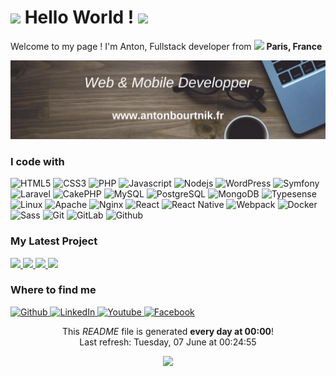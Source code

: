 <h1>
    <img src="https://emojis.slackmojis.com/emojis/images/1588177020/8809/wave_hello.gif?1588177020" width="30"/> Hello World ! <img src="https://emojis.slackmojis.com/emojis/images/1588177020/8809/wave_hello.gif?1588177020" width="30"/>
</h1>

<p>Welcome to my page ! I'm Anton, Fullstack developer from <img src="https://image.flaticon.com/icons/svg/197/197560.svg" width="13"/> <b>Paris, France</b></p>

<img src="https://raw.githubusercontent.com/abourtnik/abourtnik/master/hero.png" alt="banner Anton Bourtnik">

<h3>I code with </h3>

<p>
    <img alt="HTML5" src="https://img.shields.io/badge/-HTML5-E34F26?style=flat-square&logo=html5&logoColor=white" />
    <img alt="CSS3" src="http://img.shields.io/badge/-CSS3-254BDE?style=flat-square&logo=css3&logoColor=white">
    <img alt="PHP" src="https://img.shields.io/badge/-PHP-777CB5?style=flat-square&logo=php&logoColor=white" >
    <img alt="Javascript" src="http://img.shields.io/badge/-Javascript-F0D91D?style=flat-square&logo=javascript&logoColor=white">
    <img alt="Nodejs" src="https://img.shields.io/badge/-Nodejs-43853d?style=flat-square&logo=Node.js&logoColor=white" />
    <img alt="WordPress" src="http://img.shields.io/badge/-WordPress-217296?style=flat-square&logo=wordpress&logoColor=white"/>
    <img alt="Symfony" src="http://img.shields.io/badge/-Symfony-000000?style=flat-square&logo=symfony&logoColor=white">
    <img alt="Laravel" src="http://img.shields.io/badge/-Laravel-EC4E43?style=flat-square&logo=laravel&logoColor=white">
    <img alt="CakePHP" src="http://img.shields.io/badge/-CakePHP-CE3B42?style=flat-square&logo=cakephp&logoColor=white">
    <img alt="MySQL" src="http://img.shields.io/badge/-MySQL-E27612?style=flat-square&logo=mysql&logoColor=white">
    <img alt="PostgreSQL" src="http://img.shields.io/badge/-PostgreSQL-32648D?style=flat-square&logo=postgresql&logoColor=white">
    <img alt="MongoDB" src="https://img.shields.io/badge/-MongoDB-13aa52?style=flat-square&logo=mongodb&logoColor=white" />
    <img alt="Typesense" src="https://img.shields.io/badge/-Typesense-0400AB?style=flat-square&logo=typesense&logoColor=white" />
    <img alt="Linux" src="http://img.shields.io/badge/-Linux-F8CC30?style=flat-square&logo=linux&logoColor=white" />
    <img alt="Apache" src="http://img.shields.io/badge/-Apache-A50001?style=flat-square&logo=apache&logoColor=white" />
    <img alt="Nginx" src="http://img.shields.io/badge/-Nginx-009237?style=flat-square&logo=nginx&logoColor=white" />
    <img alt="React" src="https://img.shields.io/badge/-React-45b8d8?style=flat-square&logo=react&logoColor=white" />
    <img alt="React Native" src="https://img.shields.io/badge/-ReactNative-45b8d8?style=flat-square&logo=react&logoColor=white" />
    <img alt="Webpack" src="https://img.shields.io/badge/-Webpack-8DD6F9?style=flat-square&logo=webpack&logoColor=white" />
    <img alt="Docker" src="https://img.shields.io/badge/-Docker-46a2f1?style=flat-square&logo=docker&logoColor=white" />
    <img alt="Sass" src="https://img.shields.io/badge/-Sass-CC6699?style=flat-square&logo=sass&logoColor=white" />
    <img alt="Git" src="https://img.shields.io/badge/-Git-F05032?style=flat-square&logo=git&logoColor=white" />
    <img alt="GitLab" src="http://img.shields.io/badge/-GitLab-F56A26?style=flat-square&logo=gitlab&logoColor=white" />
    <img alt="Github" src="http://img.shields.io/badge/-Github-161414?style=flat-square&logo=github&logoColor=white" />
</p>

<h3>My Latest Project</h3>
<p>
        <a href="https:&#x2F;&#x2F;covidpanel.antonbourtnik.fr">
            <img width="200" src="https:&#x2F;&#x2F;www.antonbourtnik.fr&#x2F;img&#x2F;projects&#x2F;covidpanel.png" />
        </a>
        <a href="https:&#x2F;&#x2F;popcorn.antonbourtnik.fr">
            <img width="200" src="https:&#x2F;&#x2F;www.antonbourtnik.fr&#x2F;img&#x2F;projects&#x2F;popcorn.png" />
        </a>
        <a href="https:&#x2F;&#x2F;www.emojisworld.fr&#x2F;">
            <img width="200" src="https:&#x2F;&#x2F;www.antonbourtnik.fr&#x2F;img&#x2F;projects&#x2F;emojis-world.png" />
        </a>
        <a href="https:&#x2F;&#x2F;tchat.antonbourtnik.fr">
            <img width="200" src="https:&#x2F;&#x2F;www.antonbourtnik.fr&#x2F;img&#x2F;projects&#x2F;tchat.png" />
        </a>
</p>

<h3>Where to find me</h3>
<p>
    <a href="https://github.com/abourtnik" target="_blank">
        <img alt="Github" src="https://img.shields.io/badge/GitHub-%2312100E.svg?&style=for-the-badge&logo=Github&logoColor=white" />
    </a>
    <a href="https://www.linkedin.com/in/anton-bourtnik" target="_blank">
        <img alt="LinkedIn" src="https://img.shields.io/badge/linkedin-%230077B5.svg?&style=for-the-badge&logo=linkedin&logoColor=white" />
    </a>
    <a href="https://www.youtube.com/channel/UCEsMDHiwi9FBXQ2yRyPI6cw" target="_blank">
        <img alt="Youtube" src="https://img.shields.io/badge/youtube-%23c4302b.svg?&style=for-the-badge&logo=youtube&logoColor=white" />
    </a>
    <a href="https://www.facebook.com/antonbourtnikfreelance" target="_blank">
        <img alt="Facebook" src="https://img.shields.io/badge/facebook-%233b5998.svg?&style=for-the-badge&logo=facebook&logoColor=white" />
    </a>
</p>

<p align="center">
    This <i>README</i> file is generated <b>every day at 00:00</b>!
    </br>Last refresh: Tuesday, 07 June at 00:24:55<br />
</p>
<p align="center">
    <img src="https://github.com/abourtnik/abourtnik/workflows/README%20build/badge.svg" />
</p>